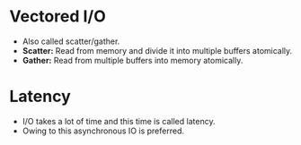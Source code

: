 Vectored I/O
============
- Also called scatter/gather.
- **Scatter:** Read from memory and divide it into multiple buffers
    atomically.
- **Gather:** Read from multiple buffers into memory atomically.

Latency
=======
- I/O takes a lot of time and this time is called latency.
- Owing to this asynchronous IO is preferred.
